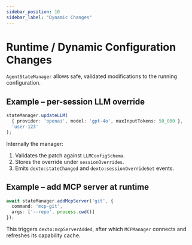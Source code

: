 ```yaml
---
sidebar_position: 10
sidebar_label: "Dynamic Changes"
---
```

# Runtime / Dynamic Configuration Changes

`AgentStateManager` allows safe, validated modifications to the running configuration.

## Example – per-session LLM override

```typescript
stateManager.updateLLM(
  { provider: 'openai', model: 'gpt-4o', maxInputTokens: 50_000 },
  'user-123'
);
```

Internally the manager:

1. Validates the patch against `LLMConfigSchema`.
2. Stores the override under `sessionOverrides`.
3. Emits `dexto:stateChanged` and `dexto:sessionOverrideSet` events.

## Example – add MCP server at runtime

```typescript
await stateManager.addMcpServer('git', {
  command: 'mcp-git',
  args: ['--repo', process.cwd()]
});
```

This triggers `dexto:mcpServerAdded`, after which `MCPManager` connects and refreshes its capability cache.